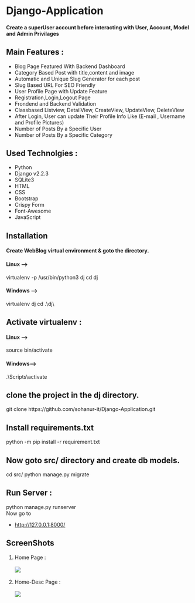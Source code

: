 # Django-Application
<h4>
Create a superUser account before interacting with User, Account, Model and Admin Privilages
</h4>
<h2>
Main Features :
</h2>
<ul>
<li>Blog Page Featured With Backend Dashboard</li>
  <li>Category Based Post with title,content and image </li>
  <li>Automatic and Unique Slug Generator for each post</li>
   <li>Slug Based URL For SEO Friendly</li>
<li>User Profile Page with Update Feature</li>
<li>Registration,Login,Logout Page</li>
<li>Frondend and Backend Validation</li>
<li>Classbased Listview, DetailView, CreateView, UpdateView, DeleteView </li>
<li>After Login, User can update Their Profile Info Like (E-mail , Username and Profile Pictures) </li>
<li>Number of Posts By a Specific User </li>
  <li>Number of Posts By a Specific Category  </li>

</ul>

<h2>
Used Technolgies :
</h2>
<ul>
<li>Python</li>
<li>Django v2.2.3</li>
<li>SQLite3</li>
<li>HTML</li>
<li>CSS</li>
<li>Bootstrap</li>
<li>Crispy Form</li>
<li>Font-Awesome</li>
<li>JavaScript</li>
</ul>

<h2>Installation</h2>
<h4>Create WebBlog virtual environment & goto the directory.
</h4>

<h4>
Linux -->
</h4>
<div>
virtualenv -p /usr/bin/python3 dj
cd dj
</div>



<h4>
Windows -->
</h4>
<div>
virtualenv dj
cd .\dj\
</div>


<h2>Activate virtualenv :</h2>
<h4>Linux -->
</h4>
<div>
source bin/activate
</div>


<h4>Windows--></h4>
<div>
.\Scripts\activate
</div>

<h2>
clone the project in the dj directory.
</h2>

<div>
git clone https://github.com/sohanur-it/Django-Application.git
</div>

<h2>Install requirements.txt
</h2>
<div>
python -m pip install -r requirement.txt
</div>
<h2>
Now goto src/ directory and create db models.
</h2>


<div>
cd src/
python manage.py migrate
</div>

<h2>Run Server :</h2>
<div>
python manage.py runserver
</div>
Now go to<a href="http://127.0.0.1:8000/"><ul><li> http://127.0.0.1:8000/</li></ul> </a>

<h2>ScreenShots</h2>

<ol>
  <li>Home Page : </li><br>
<img src="https://github.com/sohanur-it/E-Comerce-App/blob/master/screenshots/hom1.png"><br><br>
 <li>Home-Desc Page : </li><br>
<img src="https://github.com/sohanur-it/E-Comerce-App/blob/master/screenshots/home2.png"><br><br>



  
 

</ol>



